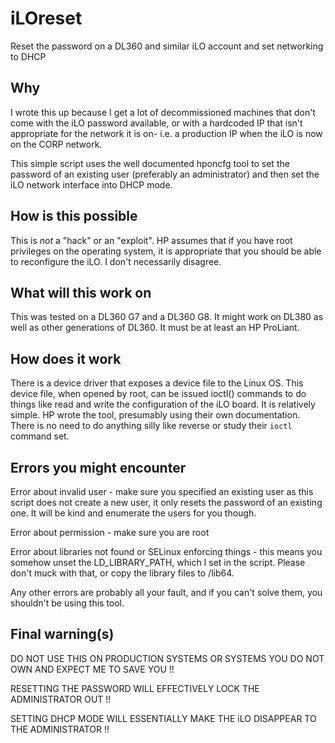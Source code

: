 # iLOreset

Reset the password on a DL360 and similar iLO account and set networking to DHCP

## Why

I wrote this up because I get a lot of decommissioned machines that
don't come with the iLO password available, or with a hardcoded IP
that isn't appropriate for the network it is on- i.e. a production
IP when the iLO is now on the CORP network.

This simple script uses the well documented hponcfg tool to set the
password of an existing user (preferably an administrator) and then
set the iLO network interface into DHCP mode.

## How is this possible

This is _not_ a "hack" or an "exploit". HP assumes that if you have root
privileges on the operating system, it is appropriate that you should
be able to reconfigure the iLO. I don't necessarily disagree.

## What will this work on

This was tested on a DL360 G7 and a DL360 G8. It might work on DL380 as
well as other generations of DL360. It must be at least an HP ProLiant.

## How does it work

There is a device driver that exposes a device file to the Linux OS. This
device file, when opened by root, can be issued ioctl() commands to do things
like read and write the configuration of the iLO board. It is relatively simple.
HP wrote the tool, presumably using their own documentation. There is no need
to do anything silly like reverse or study their `ioctl` command set.

## Errors you might encounter

Error about invalid user - make sure you specified an existing user as
this script does not create a new user, it only resets the password of
an existing one. It will be kind and enumerate the users for you though.

Error about permission - make sure you are root

Error about libraries not found or SELinux enforcing things - this means
you somehow unset the LD_LIBRARY_PATH, which I set in the script. Please
don't muck with that, or copy the library files to /lib64.

Any other errors are probably all your fault, and if you can't solve them,
you shouldn't be using this tool.

## Final warning(s)

DO NOT USE THIS ON PRODUCTION SYSTEMS OR SYSTEMS YOU DO NOT OWN AND EXPECT ME TO SAVE YOU !!

RESETTING THE PASSWORD WILL EFFECTIVELY LOCK THE ADMINISTRATOR OUT !!

SETTING DHCP MODE WILL ESSENTIALLY MAKE THE iLO DISAPPEAR TO THE ADMINISTRATOR !!
